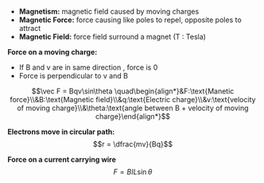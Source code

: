 - **Magnetism:** magnetic field caused by moving charges
- **Magnetic Force:** force causing like poles to repel, opposite poles to attract
- **Magnetic Field:** force field surround a magnet (T : Tesla)


**Force on a moving charge:**
- If B and v are in same direction , force is 0
- Force is perpendicular to v and B

$$\vec F = Bqv\sin\theta \quad\begin{align*}&F:\text{Manetic force}\\&B:\text{Magnetic field}\\&q:\text{Electric charge}\\&v:\text{velocity of moving charge}\\&\theta:\text{angle between B + velocity of moving charge}\end{align*}$$


**Electrons move in circular path:**
$$r = \dfrac{mv}{Bq}$$

**Force on a current carrying wire**
$$F = BIL\sin\theta$$
